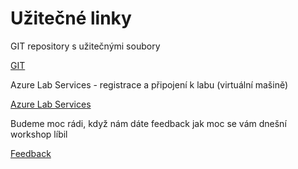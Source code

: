 # Užitečné linky

GIT repository s užitečnými soubory

[GIT](https://github.com/cernatery/DataTester)


Azure Lab Services - registrace a připojení k labu (virtuální mašině)

[Azure Lab Services](https://labs.azure.com/register/t5vxjqi8)


Budeme moc rádi, když nám dáte feedback jak moc se vám dnešní workshop
líbil

[Feedback](https://forms.office.com/r/4WwnCw2bpf)
